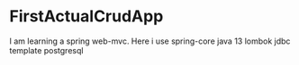# FirstActualCrudApp

I am learning a spring web-mvc.
Here i use 
spring-core
java 13
lombok
jdbc template 
postgresql
